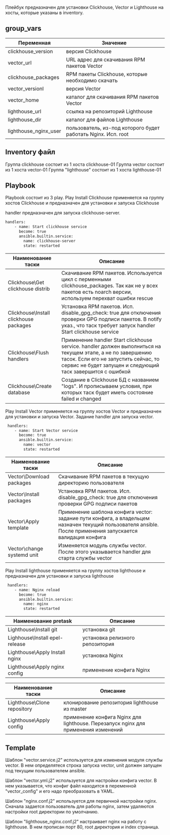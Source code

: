 Плейбук предназначен для установки Clickhouse, Vector и Lighthouse на хосты, которые указаны в inventory.

## group_vars
| Переменная  | Значение |
| ------------- | ------------- |
| clickhouse_version  | версия Clickhouse  |
| vector_url  | URL адрес для скачивания RPM пакетов Vector  |
| clickhouse_packages  | RPM пакеты Clickhouse, которые необходимо скачать  |
| vector_versionl  | версия Vector  |
| vector_home  | каталог для скачивания RPM пакетов Vector |
| lighthouse_url  | ссылка на репозиторий Lighthouse  |
| lighthouse_dir  | каталог для файлов Lighthouse  |
| lighthouse_nginx_user  | пользователь, из-под которого будет работать Nginx. Исп. root |

## Inventory файл
Группа clickhouse состоит из 1 хоста clickhouse-01 
Группа vector состоит из 1 хоста vector-01
Группа "lighthouse" состоит из 1 хоста lighthouse-01

## Playbook 
Playbook состоит из 3 play.
Play Install Clickhouse применяется на группу хостов Clickhouse и предназначен для установки и запуска Clickhouse

handler предназначен для запуска clickhouse-server.
```bash
handlers:
    - name: Start clickhouse service
      become: true
      ansible.builtin.service:
        name: clickhouse-server
        state: restarted
```
| Наименование таски  | Описание |
| ------------- | ------------- |
| Clickhouse\Get clickhouse distrib  | Скачивание RPM пакетов. Используется цикл с перменными clickhouse_packages. Так как не у всех пакетов есть noarch версии, используем перехват ошибки rescue  |
| Clickhouse\Install clickhouse packages  | Установка RPM пакетов. Исп. disable_gpg_check: true для отключения проверки GPG подписи пакетов. В notify указ., что  таск требует запуск handler Start clickhouse service  |
| Clickhouse\Flush handlers  | Применение handler Start clickhouse service. handler должен выполниться на текущем этапе, а не по завершению тасок. Если его не запустить сейчас, то сервис не будет запущен и следующий таск завершится с ошибкой  |
| Clickhouse\Create database  | Создание в Clickhouse БД с названием "logs". И прописываем условия, при которых таск будет иметь состояние failed и changed  |


Play Install Vector применяется на группу хостов Vector и предназначен для установки и запуска Vector. Задание handler для запуска vector.
```bash
 handlers:
    - name: Start Vector service
      become: true
      ansible.builtin.service:
        name: vector
        state: restarted
```
| Наименование таски  | Описание |
| ------------- | ------------- |
| Vector\Download packages  | Скачивание RPM пакетов в текущую директорию пользователя  |
| Vector\Install packages  | Установка RPM пакетов. Исп. disable_gpg_check: true для отключения проверки GPG подписи пакетов  |
| Vector\Apply template  | Применение шаблона конфига vector: задание пути конфига, а владельцем назначен текущий пользователя ansible. После применения запускается валидация конфига  |
| Vector\change systemd unit  | Изменяется модуль службы vector. После этого указывается handler для старта службы vector  |

Play Install lighthouse применяется на группу хостов lighthouse и предназначен для установки и запуска lighthouse
```bash
 handlers:
    - name: Nginx reload
      become: true
      ansible.builtin.service:
        name: nginx
        state: restarted
```
| Наименование pretask  | Описание |
| ------------- | ------------- |
| Lighthouse\Install git  | установка git  |
| Lighhouse\Install epel-release  | установка релизного репозитория  |
| Lighthouse\Apply Install nginx  | установка Nginx |
| Lighthouse\Apply nginx config  | применение конфига Nginx |

| Наименование таски  | Описание |
| ------------- | ------------- |
| Lighthouse\Clone repository   | клонирование репозитория lighthouse из master  |
| Lighthouse\Apply config  | применение конфига Nginx для lighthouse. Перезапуск nginx для применения изменений |

## Template 
Шаблон "vector.service.j2" используется для изменения модуля службы vector. В нем определятеся строка запуска vector, unit должен запущен под текущим пользователем ansible.

Шаблон "vector.yml.j2" используется для настройки конфига vector. В нем указывается, что конфиг файл находится в переменной "vector_config" и его надо преобразовать в YAML.

Шаблон "nginx.conf.j2" используется для первичной настройки nginx. Сначала задается пользователь для работы nginx, затем удаляются настройки root директории по умолчанию.

Шаблон "lighthouse_nginx.conf.j2" настраивает nginx на работу с lighthouse. В нем прописан порт 80, root директория и index страница.

